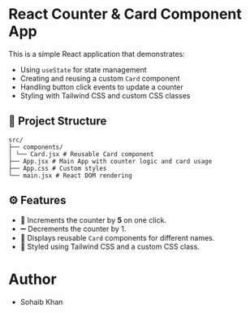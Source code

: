 # React Counter & Card Component App

This is a simple React application that demonstrates:

- Using `useState` for state management
- Creating and reusing a custom `Card` component
- Handling button click events to update a counter
- Styling with Tailwind CSS and custom CSS classes

## 📂 Project Structure

```
src/
├── components/
│ └── Card.jsx # Reusable Card component
├── App.jsx # Main App with counter logic and card usage
├── App.css # Custom styles
└── main.jsx # React DOM rendering
```

## ⚙️ Features


- 🔁 Increments the counter by **5** on one click.
- ➖ Decrements the counter by 1.
- 🧩 Displays reusable `Card` components for different names.
- 💅 Styled using Tailwind CSS and a custom CSS class.


# Author
- Sohaib Khan